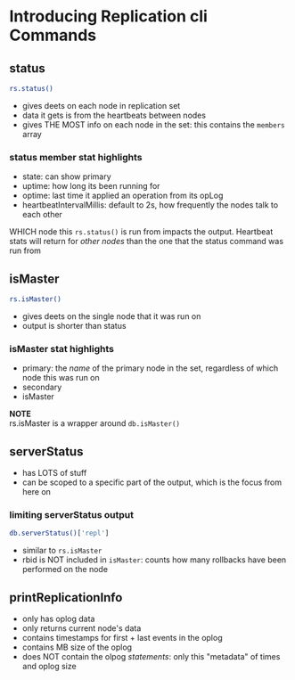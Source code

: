 # Introducing Replication cli Commands
## status
```bash
rs.status()
```
- gives deets on each node in replication set
- data it gets is from the heartbeats between nodes
- gives THE MOST info on each node in the set: this contains the `members` array
### status member stat highlights
- state: can show primary
- uptime: how long its been running for
- optime: last time it applied an operation from its opLog
- heartbeatIntervalMillis: default to 2s, how frequently the nodes talk to each other

WHICH node this `rs.status()` is run from impacts the output. Heartbeat stats will return for _other nodes_ than the one that the status command was run from


## isMaster
```bash
rs.isMaster()
```
- gives deets on the single node that it was run on
- output is shorter than status

### isMaster stat highlights
- primary: the _name_ of the primary node in the set, regardless of which node this was run on
- secondary 
- isMaster

**NOTE**  
rs.isMaster is a wrapper around `db.isMaster()`

## serverStatus
- has LOTS of stuff
- can be scoped to a specific part of the output, which is the focus from here on

### limiting serverStatus output
```bash
db.serverStatus()['repl']
```
- similar to `rs.isMaster`
- rbid is NOT included in `isMaster`: counts how many rollbacks have been performed on the node

## printReplicationInfo
- only has oplog data
- only returns current node's data
- contains timestamps for first + last events in the oplog
- contains MB size of the oplog
- does NOT contain the olpog _statements_: only this "metadata" of times and oplog size